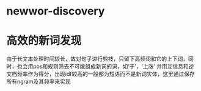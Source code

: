 # newwor-discovery
# 高效的新词发现
由于长文本处理时间较长，故对句子进行剪枝，只留下高频词和它的上下词，同时，也会用pos和规则筛去不可能组成新词的词，如‘于’，‘上涨’
并用互信息和逆文档频率作为得分，出现idf较高的一般都为短语而不是新词实体，这里通过保存所有ngram及其频率来实现
